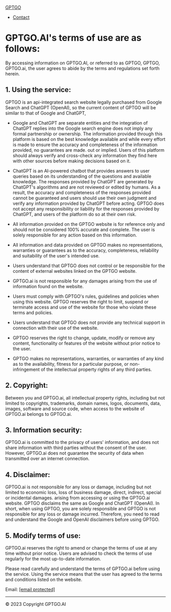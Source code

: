 [GPTGO](https://gptgo.ai/)

* [Contact](#contact)

GPTGO.AI's terms of use are as follows:
=======================================

  

By accessing information on GPTGO.AI, or referred to as GPTGO, GPTGO, GPTGO.ai, the user agrees to abide by the terms and regulations set forth herein.

1\. Using the service:
----------------------

GPTGO is an api-integrated search website legally purchased from Google Search and ChatGPT (OpenAI), so the current content of GPTGO will be similar to that of Google and ChatGPT,

* Google and ChatGPT are separate entities and the integration of ChatGPT replies into the Google search engine does not imply any formal partnership or ownership. The information provided through this platform is based on the best knowledge available and while every effort is made to ensure the accuracy and completeness of the information provided, no guarantees are made. out or implied. Users of this platform should always verify and cross-check any information they find here with other sources before making decisions based on it.
    
* ChatGPT is an AI-powered chatbot that provides answers to user queries based on its understanding of the questions and available knowledge. The responses provided by ChatGPT are generated by ChatGPT's algorithms and are not reviewed or edited by humans. As a result, the accuracy and completeness of the responses provided cannot be guaranteed and users should use their own judgment and verify any information provided by ChatGPT before acting. GPTGO does not accept any responsibility or liability for the responses provided by ChatGPT, and users of the platform do so at their own risk.
    
* All information provided on the GPTGO website is for reference only and should not be considered 100% accurate and complete. The user is solely responsible for any action based on this information.
    
* All information and data provided on GPTGO makes no representations, warranties or guarantees as to the accuracy, completeness, reliability and suitability of the user's intended use.
    
* Users understand that GPTGO does not control or be responsible for the content of external websites linked on the GPTGO website.
    
* GPTGO.ai is not responsible for any damages arising from the use of information found on the website.
    
* Users must comply with GPTGO's rules, guidelines and policies when using this website. GPTGO reserves the right to limit, suspend or terminate access and use of the website for those who violate these terms and policies.
    
* Users understand that GPTGO does not provide any technical support in connection with their use of the website.
    
* GPTGO reserves the right to change, update, modify or remove any content, functionality or features of the website without prior notice to the user.
    
* GPTGO makes no representations, warranties, or warranties of any kind as to the availability, fitness for a particular purpose, or non-infringement of the intellectual property rights of any third parties.
    

  

2\. Copyright:
--------------

Between you and GPTGO.ai, all intellectual property rights, including but not limited to copyrights, trademarks, domain names, logos, documents, data, images, software and source code, when access to the website of GPTGO.ai belongs to GPTGO.ai.

  

3\. Information security:
-------------------------

GPTGO.ai is committed to the privacy of users' information, and does not share information with third parties without the consent of the user. However, GPTGO.ai does not guarantee the security of data when transmitted over an internet connection.

  

4\. Disclaimer:
---------------

GPTGO.ai is not responsible for any loss or damage, including but not limited to economic loss, loss of business damage, direct, indirect, special or incidental damages. arising from accessing or using the GPTGO.ai website. GPTGO disclaims the same as Google and ChatGPT (OpenAI). In short, when using GPTGO, you are solely responsible and GPTGO is not responsible for any loss or damage incurred. Therefore, you need to read and understand the Google and OpenAI disclaimers before using GPTGO.

  

5\. Modify terms of use:
------------------------

GPTGO.ai reserves the right to amend or change the terms of use at any time without prior notice. Users are advised to check the terms of use regularly for the most up-to-date information.

  

Please read carefully and understand the terms of GPTGO.ai before using the service. Using the service means that the user has agreed to the terms and conditions listed on the website.

Email: [\[email protected\]](https://gptgo.ai/cdn-cgi/l/email-protection)

* * *

© 2023 Copyright GPTGO.AI